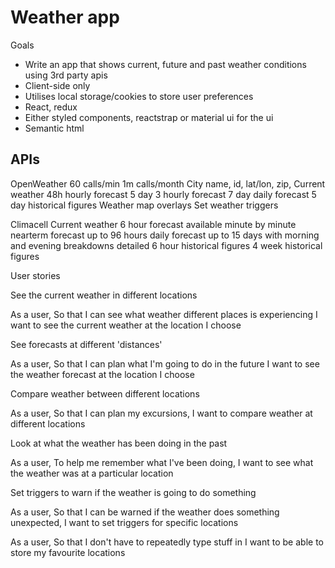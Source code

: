 # Weather app

Goals

- Write an app that shows current, future and past weather conditions using 3rd party apis
- Client-side only
- Utilises local storage/cookies to store user preferences
- React, redux
- Either styled components, reactstrap or material ui for the ui
- Semantic html

## APIs

OpenWeather
60 calls/min
1m calls/month
City name, id, lat/lon, zip,
Current weather
48h hourly forecast
5 day 3 hourly forecast
7 day daily forecast
5 day historical figures
Weather map overlays
Set weather triggers

Climacell
Current weather
6 hour forecast available minute by minute
nearterm forecast up to 96 hours
daily forecast up to 15 days with morning and evening breakdowns
detailed 6 hour historical figures
4 week historical figures

User stories

See the current weather in different locations

As a user,
So that I can see what weather different places is experiencing
I want to see the current weather at the location I choose

See forecasts at different 'distances'

As a user,
So that I can plan what I'm going to do in the future
I want to see the weather forecast at the location I choose

Compare weather between different locations

As a user,
So that I can plan my excursions,
I want to compare weather at different locations

Look at what the weather has been doing in the past

As a user,
To help me remember what I've been doing,
I want to see what the weather was at a particular location

Set triggers to warn if the weather is going to do something

As a user,
So that I can be warned if the weather does something unexpected,
I want to set triggers for specific locations

As a user,
So that I don't have to repeatedly type stuff in
I want to be able to store my favourite locations

